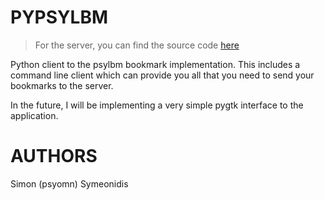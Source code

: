 # PYPSYLBM

> For the server, you can find the source code [here](http://github.com/psyomn/psylbm)

Python client to the psylbm bookmark implementation. This includes a command
line client which can provide you all that you need to send your bookmarks to
the server.

In the future, I will be implementing a very simple pygtk interface to the
application.

# AUTHORS

Simon (psyomn) Symeonidis
